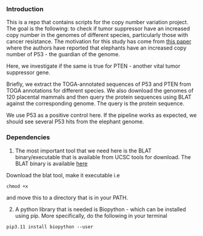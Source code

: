 ### Introduction

This is a repo that contains scripts for the copy number variation project.
The goal is the following: to check if tumor suppressor have an increased copy number in the genomes of different species, particularly those with cancer resistance. The motivation for this study has come from [this paper](https://elifesciences.org/articles/11994) where the authors have reported that elephants have an increased copy number of P53 - the guardian of the genome.

Here, we investigate if the same is true for PTEN - another vital tumor suppressor gene.

Briefly, we extract the TOGA-annotated sequences of P53 and PTEN from TOGA annotations for different species. We also download the genomes of 120 placental mammals and then query the protein sequences using BLAT against the corresponding genome. The query is the protein sequence.

We use P53 as a positive control here. If the pipeline works as expected, we should see several P53 hits from the elephant genome.

### Dependencies

1. The most important tool that we need here is the BLAT binary/executable that is available from UCSC tools for download. The BLAT binary is available [here](https://hgdownload.soe.ucsc.edu/admin/exe/linux.x86_64/blat/)

Download the blat tool, make it executable i.e
```
chmod +x
``` 

and move this to a directory that is in your PATH.


2. A python library that is needed is Biopython - which can be installed using pip.
More specifically, do the following in your terminal

```
pip3.11 install biopython --user
```
